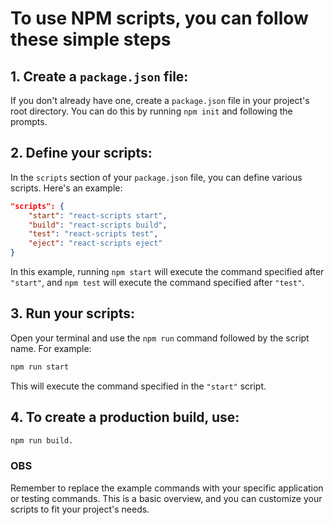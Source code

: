 # To use NPM scripts, you can follow these simple steps

## 1. **Create a `package.json` file:**

If you don't already have one, create a `package.json` file in your project's root directory. You can do this by running `npm init` and following the prompts.

## 2. **Define your scripts:**

In the `scripts` section of your `package.json` file, you can define various scripts. 
Here's an example:

```json
"scripts": {
    "start": "react-scripts start",
    "build": "react-scripts build",
    "test": "react-scripts test",
    "eject": "react-scripts eject"
}
```

In this example, running `npm start` will execute the command specified after `"start"`, and `npm test` will execute the command specified after `"test"`.

## 3. **Run your scripts:**

Open your terminal and use the `npm run` command followed by the script name. For example:

```bash
npm run start
```

This will execute the command specified in the `"start"` script.

## 4. **To create a production build, use:**

```bash
npm run build.
```

### OBS

Remember to replace the example commands with your specific application or testing commands. This is a basic overview, and you can customize your scripts to fit your project's needs.